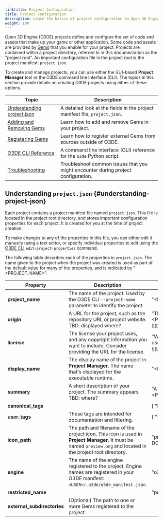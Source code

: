 ```yaml
---
linktitle: Project Configuration
title: Project Configuration
description: Learn the basics of project configuration in Open 3D Engine, and get the details on the Project Manager and O3DE CLI tools.
weight: 100
---
```


Open 3D Engine (O3DE) projects define and configure the set of code and assets that make up your game or other application. Some code and assets are provided by [Gems](/docs/user-guide/gems) that you enable for your project. Projects are contained within a project directory, referred to in this documentation as the "project root". An important configuration file in the project root is the project manifest: `project.json`.

To create and manage projects, you can use either the GUI-based **Project Manager** tool or the O3DE command line interface (CLI). The topics in this section provide details on creating O3DE projects using either of these options.

| Topic | Description |
| - | - |
| [Understanding project.json](#understanding-project-json) | A detailed look at the fields in the project manifest file, `project.json`. |
| [Adding and Removing Gems](add-remove-gems/) | Learn how to add and remove Gems in your project. | 
| [Registering Gems](register-gems/) | Learn how to register external Gems from sources outside of O3DE. |
| [O3DE CLI Reference](cli-reference/) | A command line interface (CLI) reference for the `o3de` Python script.
| [Troubleshooting](troubleshooting/) | Troubleshoot common issues that you might encounter during project configuration. |

## Understanding `project.json` {#understanding-project-json}

Each project contains a project manifest file named `project.json`. This file is located in the project root directory, and stores important configuration properties for each project. It is created for you at the time of project creation.

To make changes to any of the properties in this file, you can either edit it manually using a text editor, or specify individual properties to edit using the [O3DE CLI](./cli-reference) `edit-project-properties` command.

The following table describes each of the properties in `project.json`. The name given to the project when the project was created is used as part of the default value for many of the properties, and is indicated by "<PROJECT_NAME>".

| Property | Description | Default |
| --- | --- | --- |
| **project_name** | The name of the project. Used by the O3DE CLI `--project-name` parameter to identify the project. | "<PROJECT_NAME>" |
| **origin** | A URL for the project, such as the repository URL or project website. TBD: displayed where? | "The primary repo for <PROJECT_NAME> goes here: i.e. http://www.mydomain.com"
| **license** | The license your project uses, and any copyright information you want to include. Consider providing the URL for the license. | "What license <PROJECT_NAME> uses goes here: i.e. https://opensource.org/licenses/MIT" |
| **display_name** | The display name of the project in **Project Manager**. The name that's displayed for the executable runtime. | "<PROJECT_NAME>" |
| **summary** | A short description of your project. The summary appears TBD: where? | "A short description of <PROJECT_NAME>." |
| **canonical_tags** | | [ "Project" ] |
| **user_tags** | These tags are intended for documentation and filtering. | [ "<PROJECT_NAME>" ] |
| **icon_path** | The path and filename of the project icon. This icon is used in **Project Manager**. It must be named `preview.png` and located in the project root directory. | "preview.png" <br> DO NOT CHANGE! |
| **engine** | The name of the engine registered to the project. Engine names are registered in your O3DE manifest: `<USER>/.o3de/o3de_manifest.json`. | "o3de" |
| **restricted_name** | | "projects" |
| **external_subdirectories** | (Optional) The path to one or more Gems registered to the project. | |
